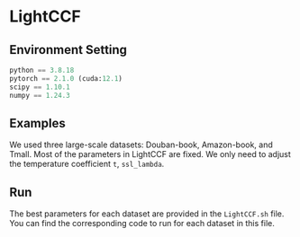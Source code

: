 # LightCCF
## Environment Setting
```python
python == 3.8.18
pytorch == 2.1.0 (cuda:12.1)
scipy == 1.10.1
numpy == 1.24.3
```
## Examples
We used three large-scale datasets: Douban-book, Amazon-book, and Tmall. Most of the parameters in LightCCF are fixed. We only need to adjust the temperature coefficient `t`, `ssl_lambda`.
## Run
The best parameters for each dataset are provided in the `LightCCF.sh` file. You can find the corresponding code to run for each dataset in this file.
